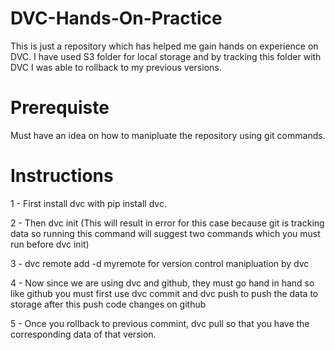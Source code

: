 # DVC-Hands-On-Practice

This is just a repository which has helped me gain hands on experience on DVC. I have used S3 folder for local storage and by tracking this folder with DVC I was able to rollback to my previous versions.

# Prerequiste
Must have an idea on how to manipluate the repository using git commands.

# Instructions
1 - First install dvc with pip install dvc.

2 - Then dvc init (This will result in error for this case because git is tracking data so running this command will suggest two commands which you must run before dvc init)

3 - dvc remote add -d myremote <name of the source> for version control manipluation by dvc

4 - Now since we are using dvc and github, they must go hand in hand so like github you must first use dvc commit and dvc push to push the data to storage after this push code changes on github

5 - Once you rollback to previous commint, dvc pull so that you have the corresponding data of that version.


